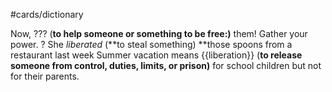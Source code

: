 #cards/dictionary 

Now, ??? (**to help someone or something to be free:)** them! Gather your power.
?
She  _liberated_  (**to steal something) **those spoons from a restaurant last week
Summer vacation means {{liberation}} (**to release someone from control, duties, limits, or prison)** for school children but not for their parents. <!--SR:!2024-02-20,40,290-->